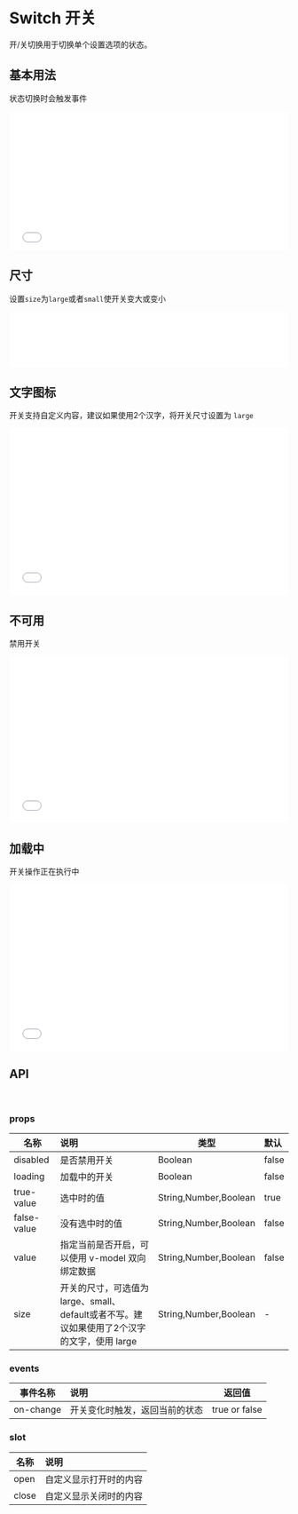 # Switch 开关

开/关切换用于切换单个设置选项的状态。 

## 基本用法

状态切换时会触发事件

<iframe width="100%" height="250" src="//jsfiddle.net/qq282126990/q4t6ks9b/embedded/result,html,css,js/" allowfullscreen="allowfullscreen" allowpaymentrequest frameborder="0"></iframe>


## 尺寸

设置```size```为```large```或者```small```使开关变大或变小

<iframe width="100%" height="100" src="//jsfiddle.net/qq282126990/t8sj1n3h/embedded/result,html,css,js/" allowfullscreen="allowfullscreen" allowpaymentrequest frameborder="0"></iframe>

## 文字图标

开关支持自定义内容，建议如果使用2个汉字，将开关尺寸设置为 ```large```

<iframe width="100%" height="300" src="//jsfiddle.net/qq282126990/mbsp9ogu/embedded/result,html,js/" allowfullscreen="allowfullscreen" allowpaymentrequest frameborder="0"></iframe>


## 不可用

禁用开关

<iframe width="100%" height="300" src="//jsfiddle.net/qq282126990/h43e2wmj/2/embedded/result,html,js/" allowfullscreen="allowfullscreen" allowpaymentrequest frameborder="0"></iframe>


## 加载中

开关操作正在执行中

<iframe width="100%" height="300" src="//jsfiddle.net/qq282126990/sxyp4wjo/embedded/result,html,js/" allowfullscreen="allowfullscreen" allowpaymentrequest frameborder="0"></iframe>


## API     

<br>

### props      

| 名称          | 说明                                                   | 类型    | 默认  |      
| ------------- | :----------------------------------------------------- | ------- | :---- |     
| disabled   | 是否禁用开关                                          | Boolean | false |     
| loading   | 加载中的开关                                          | Boolean | false |     
| true-value   | 选中时的值   | String,Number,Boolean | true |     
| false-value   | 没有选中时的值  | String,Number,Boolean | false |  f  
| value   |  指定当前是否开启，可以使用 v-model 双向绑定数据  | String,Number,Boolean | false |    
| size   | 开关的尺寸，可选值为large、small、default或者不写。建议如果使用了2个汉字的文字，使用 large | String,Number,Boolean | - |      


### events        

| 事件名称          | 说明                                                   | 返回值    |        
| ------------- | :----------------------------------------------------- | ------- |         
| on-change   | 开关变化时触发，返回当前的状态           | true or false |       

### slot      

| 名称          | 说明                                                   |      
| ------------- | :----------------------------------------------------- |     
| open   | 自定义显示打开时的内容          |          
| close   | 自定义显示关闭时的内容          |   

